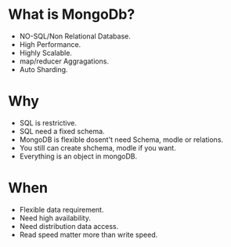 # What is MongoDb?

- NO-SQL/Non Relational Database.
- High Performance.
- Highly Scalable.
- map/reducer Aggragations.
- Auto Sharding.

# Why

- SQL is restrictive.
- SQL need a fixed schema.
- MongoDB is flexible dosent't need Schema, modle or relations.
- You still can create shchema, modle if you want.
- Everything is an object in mongoDB.

# When

- Flexible data requirement.
- Need high availability.
- Need distribution data access.
- Read speed matter more than write speed.
